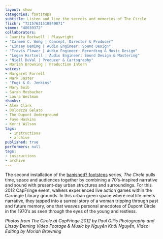 ```yaml
---
layout: show
categories: footsteps
subtitle: Listen and live the secrets and memories of The Circle
flickr: "72157631510849071"
vimeo: "48039372"
collaborators:
- Juanita Rockwell | Playwright
- "Carmen C. Wong | Concept, Director & Producer"
- "Linsay Deming | Audio Engineer: Sound Design"
- "Travis Flower | Audio Engineer: Recording & Music Design"
- "Logan Hartsell | Audio Engineer: Sound Design & Mastering"
- "Niell DuVal | Producer & Cartography"
- Moriah Browning | Production Intern
voices:
- Margaret Farrell
- Mark Jaster
- "Fugi & O. Jenkins"
- Mary Suib
- Sarah Mosbacher
- Laura Westman
thanks:
- Alex Clark
- Dolcezza Gelato
- The Dupont Underground
- Faye Haskins
- Kerri Wilson
tags: 
  - instructions
  - archive
published: true
performers: null
tags:
- instructions
- archive
---
```


The second installation of the [banished? footsteps](/footsteps) series, _The Circle_ pulls time, space and audiences together by combining a 70′s-inspired narrative and sound with present-day urban structures and surroundings. For this 2012 CapFringe event, walkers experienced live action games within the Carnegie Library grounds. In this urban green space where real life meets narrative, they tapped into a surreal story of a woman tripping through past and future memory, one that weaves personal anecdotes of Dupont Circle in the 1970′s as seen through the eyes of the young and restless.

_Photos from The Circle at CapFringe 2012 by Paul Gillis Photography and Linsay Deming_
_Video Footage & Music by Nguyên Khôi Nguyễn, Video Editing by Moriah Browning_
